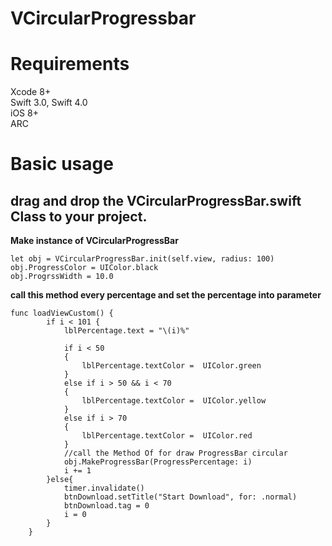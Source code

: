 # VCircularProgressbar

# Requirements
Xcode 8+          
Swift 3.0, Swift 4.0                   
iOS 8+                        
ARC

# Basic usage
## drag and drop the VCircularProgressBar.swift Class to your project. ##

**Make instance of VCircularProgressBar**

```
let obj = VCircularProgressBar.init(self.view, radius: 100)
obj.ProgressColor = UIColor.black
obj.ProgrssWidth = 10.0
```
**call this method every percentage and set the percentage into parameter**
```
func loadViewCustom() {
        if i < 101 {
            lblPercentage.text = "\(i)%"
            
            if i < 50
            {
                lblPercentage.textColor =  UIColor.green
            }
            else if i > 50 && i < 70
            {
                lblPercentage.textColor =  UIColor.yellow
            }
            else if i > 70
            {
                lblPercentage.textColor =  UIColor.red
            }
            //call the Method Of for draw ProgressBar circular
            obj.MakeProgressBar(ProgressPercentage: i)
            i += 1
        }else{
            timer.invalidate()
            btnDownload.setTitle("Start Download", for: .normal)
            btnDownload.tag = 0
            i = 0
        }
    }
```


<a href="https://github.com/vishalkalola1/VCircularProgressbar/blob/master/Progress.gif"><img src="https://github.com/vishalkalola1/VCircularProgressbar/blob/master/Progress.gif" title=""/></a>
